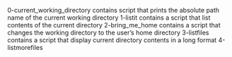 0-current_working_directory contains script that prints the absolute path name of the current working directory
1-listit contains a script that list contents of the current directory
2-bring_me_home contains a script that changes the working directory to the user’s home directory
3-listfiles contains a script that display current directory contents in a long format
4-listmorefiles
